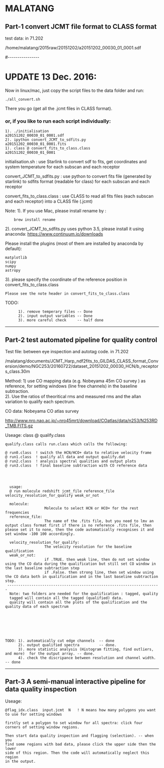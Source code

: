 # MALATANG

## Part-1  convert JCMT file format to CLASS format 

test data: 
in 71.202

/home/malatang/2015raw/20151202/a20151202_00030_01_0001.sdf


#----------------
# UPDATE 13 Dec. 2016: 

Now in linux/mac, just copy the script files to the data folder and run:

    ./all_convert.sh 

There you go (get all the .jcmt files in CLASS format).


### or, if you like to run each script individually: 

    1). ./initialisation                            a20151202_00030_01_0001.sdf 
    2). ipython convert_JCMT_to_sdfits.py           a20151202_00030_01_0001.fits  
    1). class @ convert_fits_to_class.class         a20151202_00030_01_0001

initialisation.sh : use Starlink to convert sdf to fits, get coordinates and
system temperature for each subscan and each receptor 

convert_JCMT_to_sdfits.py : use python to convert fits file (generated by
starlink) to sdfits format (readable for class) for each subscan and each
receptor 

convert_fits_to_class.class : use CLASS to read all fits files (each subscan
and each receptor) into a CLASS file (.jcmt) 

Note: 
1). 
If you use Mac, please install rename by :

        brew install rename 

2). convert_JCMT_to_sdfits.py
uses python 3.5, please install it using anaconda:
https://www.continuum.io/downloads

Please install the plugins (most of them are installed by anaconda by default):

    matplotlib
    scipy 
    numpy
    astropy

3). please specify the coordinate of the reference position in convert_fits_to_class.class  

    Please see the note header in convert_fits_to_class.class 


TODO: 

          1). remove temperary files -- Done 
          2). input output variables -- Done  
          3). more careful check     -- half done 
    

----------------------------
## Part-2 test automated pipeline for quality control

Test file: between eye inspection and autotag code. in 71.202



/malatang/documents/JCMT_Harp_ndf2fits_to_GILDAS_CLASS_format_Conversion/demo/NGC253/20160722/dataset_20151202_00030_HCN/b_receptors_class.30m

Method: 
    1) use CO mapping data (e.g. Nobeyama 45m CO survey ) as reference, for setting windows (line free channels) in the baseline subtraction.  
    2). Use the ratios of theoritical rms and measured rms and the allan variation to qualify each spectrum.

CO data: Nobeyama CO atlas survey 
    
http://www.nro.nao.ac.jp/~nro45mrt/download/COatlas/data/n253/N253RD_TMB.FITS.gz

Useage: 
    class @ qualify.class 
    
    qualify.class calls run.class which calls the following: 

    @ run0.class  ! switch the HCN/HCO+ data to relative velocity frame
    @ run1.class  ! qualify all data and output qualify.dat
    @ run2.class  ! analysis spectral qualities and output plots
    @ run3.class  ! final baseline subtraction with CO reference data




      usage:
      @ run molecule redshift jcmt_file reference_file velocity_resolution_for_qualify weak_or_not
    
      molecule:        
                      Molecule to select HCN or HCO+ for the rest frequencies
      reference_file:  
                      The name of the .fits file, but you need to lmv an output class format first if there is no reference .fits file, then please set it to none, then the code automatically recognises it and set window -100 100 accordingly.

      velocity_resolution_for_qualify:  
                      The velocity resolution for the baseline qualification
      weak_or_not: 
                      if .TRUE. then weak line, then do not set window using the CO data during the qualification but still set CO window in the last baseline subtraction step
                      if .False. then strong line, then set window using the CO data both in qualification and in the last baseline subtraction step.
     ----------------------------------------------------------------------
      Note: two folders are needed for the qualification : tagged, quality
      tagged will contain all the tagged (qualified) data.
      quality will contain all the plots of the qualification and the quality data of each spectrum
    






    TODO: 1). automatically cut edge channels  -- done  
          2). output qualified spectra         -- done. 
          3). more statistic analysis (Histogram fitting, find outliers, and more)  for the output array. -- done. 
          4). check the discripance between resolution and channel width. -- done  


----------------------------
## Part-3 A semi-manual interactive pipeline for data quality inspection 

Useage: 

    @flag_idx.class  input.jcmt  N   ! N means how many polygons you want to use for setting windows

    firstly set a polygon to set window for all spectra: click four corners of setting window regions. 

    Then start data quality inspection and flagging (selection). -- when you
    find some regions with bad data, please click the upper side then the lower
    side of this region. Then the code will automatically neglect this region
    in the output. 



